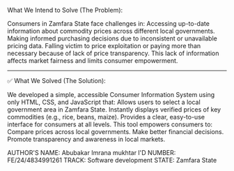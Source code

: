 What We Intend to Solve (The Problem):

Consumers in Zamfara State face challenges in:
Accessing up-to-date information about commodity prices across different local governments.
Making informed purchasing decisions due to inconsistent or unavailable pricing data.
Falling victim to price exploitation or paying more than necessary because of lack of price transparency.
This lack of information affects market fairness and limits consumer empowerment.


---

✅ What We Solved (The Solution):

We developed a simple, accessible Consumer Information System using only HTML, CSS, and JavaScript that:
Allows users to select a local government area in Zamfara State.
Instantly displays verified prices of key commodities (e.g., rice, beans, maize).
Provides a clear, easy-to-use interface for consumers at all levels.
This tool empowers consumers to:
Compare prices across local governments.
Make better financial decisions.
Promote transparency and awareness in local markets.

AUTHOR'S
NAME: Abubakar Imrana mukhtar 
I'D NUMBER: FE/24/4834991261
TRACK: Software development 
STATE: Zamfara State 

